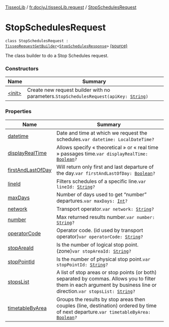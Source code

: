 [TisseoLib](../../index.md) / [fr.docjyJ.tisseoLib.request](../index.md) / [StopSchedulesRequest](./index.md)

# StopSchedulesRequest

`class StopSchedulesRequest : `[`TisseoRequestGetBuilder`](../-tisseo-request-get-builder.md)`<`[`StopSchedulesResponse`](../../fr.docjy-j.tisseo-lib.response/-stop-schedules-response/index.md)`>` [(source)](https://github.com/docjyj/tisseoLib/tree/master/src/main/kotlin/fr/docjyJ/tisseoLib/request/StopSchedulesRequest.kt#L27)

The class builder to do a Stop Schedules request.

### Constructors

| Name | Summary |
|---|---|
| [&lt;init&gt;](-init-.md) | Create new request builder with no parameters.`StopSchedulesRequest(apiKey: `[`String`](https://kotlinlang.org/api/latest/jvm/stdlib/kotlin/-string/index.html)`)` |

### Properties

| Name | Summary |
|---|---|
| [datetime](datetime.md) | Date and time at which we request the schedules.`var datetime: LocalDateTime?` |
| [displayRealTime](display-real-time.md) | Allows specify « theoretical » or « real time » passages time.`var displayRealTime: `[`Boolean`](https://kotlinlang.org/api/latest/jvm/stdlib/kotlin/-boolean/index.html)`?` |
| [firstAndLastOfDay](first-and-last-of-day.md) | Will return only first and last departure of the day.`var firstAndLastOfDay: `[`Boolean`](https://kotlinlang.org/api/latest/jvm/stdlib/kotlin/-boolean/index.html)`?` |
| [lineId](line-id.md) | Filters schedules of a specific line.`var lineId: `[`String`](https://kotlinlang.org/api/latest/jvm/stdlib/kotlin/-string/index.html)`?` |
| [maxDays](max-days.md) | Number of days used to get “number” departures.`var maxDays: `[`Int`](https://kotlinlang.org/api/latest/jvm/stdlib/kotlin/-int/index.html)`?` |
| [network](network.md) | Transport operator.`var network: `[`String`](https://kotlinlang.org/api/latest/jvm/stdlib/kotlin/-string/index.html)`?` |
| [number](number.md) | Max returned results number.`var number: `[`String`](https://kotlinlang.org/api/latest/jvm/stdlib/kotlin/-string/index.html)`?` |
| [operatorCode](operator-code.md) | Operator code. (id used by transport operator)`var operatorCode: `[`String`](https://kotlinlang.org/api/latest/jvm/stdlib/kotlin/-string/index.html)`?` |
| [stopAreaId](stop-area-id.md) | Is the number of logical stop point. (zone)`var stopAreaId: `[`String`](https://kotlinlang.org/api/latest/jvm/stdlib/kotlin/-string/index.html)`?` |
| [stopPointId](stop-point-id.md) | Is the number of physical stop point.`var stopPointId: `[`String`](https://kotlinlang.org/api/latest/jvm/stdlib/kotlin/-string/index.html)`?` |
| [stopsList](stops-list.md) | A list of stop areas or stop points (or both) separated by commas. Allows you to filter them in each argument by business line or direction.`var stopsList: `[`String`](https://kotlinlang.org/api/latest/jvm/stdlib/kotlin/-string/index.html)`?` |
| [timetableByArea](timetable-by-area.md) | Groups the results by stop areas then couples (line, destination) ordered by time of next departure.`var timetableByArea: `[`Boolean`](https://kotlinlang.org/api/latest/jvm/stdlib/kotlin/-boolean/index.html)`?` |
